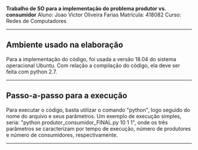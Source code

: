 **Trabalho de SO para a implementação do problema produtor vs. consumidor**
Aluno: Joao Victor Oliveira Farias
Matrícula: 418082
Curso: Redes de Computadores

---

## Ambiente usado na elaboração

Para a implementação do código, foi usada a versão 18.04 do sistema operacional Ubuntu.
Com relação a compilação do código, ela deve ser feita com python 2.7.

---

## Passo-a-passo para a execução

Para executar o código, basta utilizar o comando "python", logo seguido do nome do arquivo e seus parâmetros. Um exemplo de execução simples, seria: "python produtor_consumidor_FINAL.py 10 1 1", onde os três parâmetros se caracterizam por tempo de execução, número de produtores e número de consumidores, respectivamente.


---

